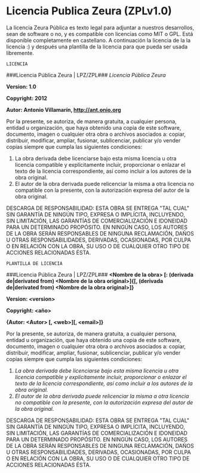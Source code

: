 Licencia Publica Zeura (ZPLv1.0)
=======================================

La licencia Zeura Pública es texto legal para adjuntar
a nuestros desarrollos, sean de software o no, y es compatible
con licencias como MIT o GPL.
Está disponible completamente en castellano.
A continuación la licencia de la la licencia :) y después una
plantilla de la licencia para que pueda ser usada libremente.

~~~
LICENCIA
~~~

###Licencia Pública Zeura | LPZ/ZPL###
*Licencia Pública Zeura*

**Version: 1.0**

**Copyright: 2012**

**Autor: Antonio Villamarín, http://ant.onio.org**

Por la presente, se autoriza, de manera gratuita, a cualquier persona,
entidad u organización, que haya obtenido una copia de este software,
documento, imagen o cualquier otra obra o archivos asociados a: copiar,
distribuir, modificar, ampliar, fusionar, sublicenciar, publicar y/o
vender copias siempre que cumpla las siguientes condiciones:

1. La obra derivada debe licenciarse bajo esta misma licencia u otra licencia compatible y explícitamente incluir, proporcionar o 	enlazar el texto de la licencia correspondiente, así como incluir a los autores de la obra original.
2. El autor de la obra derivada puede relicenciar la misma a otra licencia no compatible con la presente, con la autorización expresa del autor de la obra original.

DESCARGA DE RESPONSABILIDAD: ESTA OBRA SE ENTREGA "TAL CUAL" SIN
GARANTÍA DE NINGÚN TIPO, EXPRESA O IMPLÍCITA, INCLUYENDO, SIN
LIMITACIÓN, LAS GARANTÍAS DE COMERCIALIZACIÓN E IDONEIDAD PARA UN
DETERMINADO PROPÓSITO. EN NINGÚN CASO, LOS AUTORES DE LA OBRA SERÁN
RESPONSABLES DE NINGUNA RECLAMACIÓN, DAÑOS U OTRAS RESPONSABILIDADES,
DERIVADAS, OCASIONADAS, POR CULPA O EN RELACIÓN CON LA OBRA, SU USO O
DE CUALQUIER OTRO TIPO DE ACCIONES RELACIONADAS ÉSTA.

~~~
PLANTILLA DE LICENCIA
~~~

###Licencia Pública Zeura | LPZ/ZPL###
**\<Nombre de la obra\> \[: \(derivada de|derivated from) \<Nombre de la obra original\>\]\{\[, \(derivada de|derivated from) \<Nombre de la obra original\>\]\}**

**Version: \<version\>**

**Copyright: \<año\>**

**\{Autor: \<Autor\> \[, \<web\>\]\[, \<email\>\]\}**

Por la presente, se autoriza, de manera gratuita, a cualquier persona,
entidad u organización, que haya obtenido una copia de este software,
documento, imagen o cualquier otra obra o archivos asociados a: copiar,
distribuir, modificar, ampliar, fusionar, sublicenciar, publicar y/o
vender copias siempre que cumpla las siguientes condiciones:

1. *La obra derivada debe licenciarse bajo esta misma licencia u otra licencia compatible y explícitamente incluir, proporcionar o enlazar el texto de la licencia correspondiente, así como incluir a los autores de la obra original.*
2. *El autor de la obra derivada puede relicenciar la misma a otra licencia no compatible con la presente, con la autorización expresa del autor de la obra original.*

DESCARGA DE RESPONSABILIDAD: ESTA OBRA SE ENTREGA "TAL CUAL" SIN
GARANTÍA DE NINGÚN TIPO, EXPRESA O IMPLÍCITA, INCLUYENDO, SIN
LIMITACIÓN, LAS GARANTÍAS DE COMERCIALIZACIÓN E IDONEIDAD PARA UN
DETERMINADO PROPÓSITO. EN NINGÚN CASO, LOS AUTORES DE LA OBRA SERÁN
RESPONSABLES DE NINGUNA RECLAMACIÓN, DAÑOS U OTRAS RESPONSABILIDADES,
DERIVADAS, OCASIONADAS, POR CULPA O EN RELACIÓN CON LA OBRA, SU USO O
DE CUALQUIER OTRO TIPO DE ACCIONES RELACIONADAS ÉSTA.